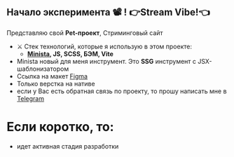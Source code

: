 ## Начало **эксперимента** 📽️ ! 👉Stream Vibe!👈

Представляю свой **Pet-проект**, Стриминговый сайт

[//]: # (-   🌋 Сайт доступен по [ссылке]&#40;https://sergey-kozlov-developer-kinopoisk-ts-1a6d.twc1.net/&#41;)
-   ⚔️ Стек технологий, которые я использую в этом проекте:
    -   **[Minista](https://minista.qranoko.jp/), JS, SCSS, БЭМ, Vite**
-   Minista новый для меня инструмент. Это **SSG** инструмент с JSX-шаблонизатором
-   Ссылка на макет [Figma](https://www.figma.com/design/uIo0pJQqAJCvSyyPQonMZQ)
-   Только верстка на нативе
-   если у Вас есть обратная связь по проекту, то прошу написать мне в [Telegram](https://t.me/vmfsergeikozlov)

# Если коротко, то:

-   идет активная стадия разработки
        